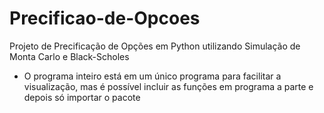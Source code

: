 # Precificao-de-Opcoes
 
Projeto de Precificação de Opções em Python utilizando Simulação de Monta Carlo e Black-Scholes

- O programa inteiro está em um único programa para facilitar a visualização, mas é possível incluir as funções em programa a parte e depois só importar o pacote
